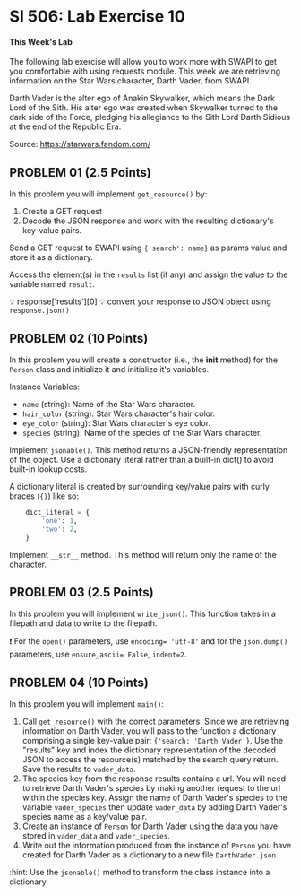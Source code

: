 # SI 506: Lab Exercise 10

#### This Week's Lab

The following lab exercise will allow you to work more with SWAPI to get you
comfortable with using requests module. This week we are retrieving information on the
Star Wars character, Darth Vader, from SWAPI.

Darth Vader is the alter ego of Anakin Skywalker, which means the Dark Lord of the Sith. His alter ego was created when Skywalker turned to the dark side of the Force, pledging his allegiance to the Sith Lord Darth Sidious at the end of the Republic Era.

Source: https://starwars.fandom.com/

## PROBLEM 01 (2.5 Points)

In this problem you will implement `get_resource()` by:
1. Create a GET request
2. Decode the JSON response and work with the resulting dictionary's key-value pairs.

Send a GET request to SWAPI using `{'search': name}` as params value
and store it as a dictionary.

Access the element(s) in the `results` list (if any) and assign the value to the variable named `result`.

:bulb: response['results'][0]
:bulb: convert your response to JSON object using `response.json()`

## PROBLEM 02 (10 Points)

In this problem you will create a constructor (i.e., the __init__ method) for the `Person` class and initialize it and initialize it's variables.

Instance Variables:
* `name` (string): Name of the Star Wars character.
* `hair_color` (string): Star Wars character's hair color.
* `eye_color` (string): Star Wars character's eye color.
* `species` (string): Name of the species of the Star Wars character.

Implement `jsonable()`. This method returns a JSON-friendly representation of the object.
Use a dictionary literal rather than a built-in dict() to avoid built-in lookup costs.

A dictionary literal is created by surrounding key/value pairs with curly braces (`{}`) like so:

```python
    dict_literal = {
        'one': 1,
        'two': 2,
    }
```

Implement `__str__` method. This method will return only the name of the character.

## PROBLEM 03 (2.5 Points)

In this problem you will implement `write_json()`. This function takes in a filepath and data to write to the filepath.

❗ For the `open()` parameters, use `encoding= 'utf-8'` and for the
`json.dump()` parameters, use `ensure_ascii= False`, `indent=2`.

## PROBLEM 04 (10 Points)

In this problem you will implement `main()`:

1. Call `get_resource()` with the correct parameters. Since we are retrieving information on Darth Vader, you will pass to the function a dictionary comprising a single key-value pair: `{'search: 'Darth Vader'}`. Use the "results" key and index the dictionary representation of the decoded JSON to access the resource(s) matched by the search query return. Save the results to `vader_data`.
2. The species key from the response results contains a url. You will need to retrieve Darth Vader's species by making another request to the url within the species key. Assign the name of Darth Vader's species to the variable `vader_species` then update `vader_data` by adding Darth Vader's species name as a key/value pair.
3. Create an instance of `Person` for Darth Vader using the data you have stored in `vader_data` and `vader_species`.
4. Write out the information produced from the instance of `Person` you have created for Darth Vader as a dictionary to a new file `DarthVader.json`.

:hint: Use the `jsonable()` method to transform the class instance into a dictionary.
